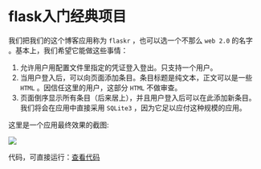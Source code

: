 # flask入门经典项目
我们把我们的这个博客应用称为 `flaskr` ，也可以选一个不那么 `web 2.0` 的名字 。基本上，我们希望它能做这些事情：

1. 允许用户用配置文件里指定的凭证登入登出。只支持一个用户。
2. 当用户登入后，可以向页面添加条目。条目标题是纯文本，正文可以是一些 `HTML` 。因信任这里的用户，这部分 `HTML` 不做审查。
3. 页面倒序显示所有条目（后来居上），并且用户登入后可以在此添加新条目。
我们将会在应用中直接采用 `SQLite3` ，因为它足以应付这种规模的应用。

这里是一个应用最终效果的截图:

![](static/image/flaskr.jpg)

代码，可直接运行：[查看代码](https://github.com/ddxygq/PyCode/blob/master/web/flask/flaskr/flaskr.py)

